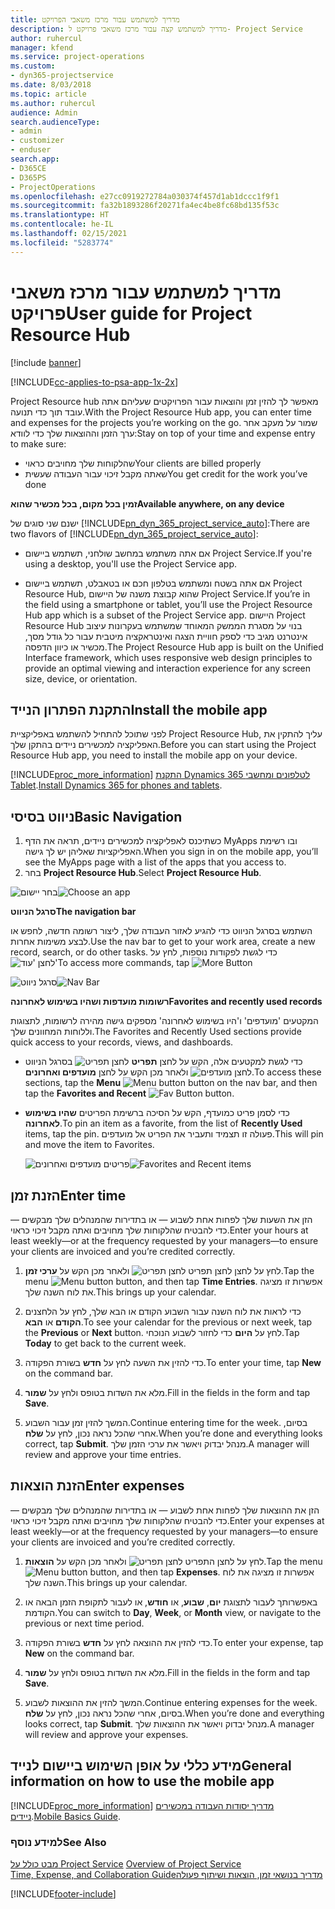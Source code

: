 ```yaml
---
title: מדריך למשתמש עבור מרכז משאבי הפרויקט‬
description: מדריך למשתמש קצה עבור ‏‫מרכז משאבי פרויקט‬ ל- Project Service
author: ruhercul
manager: kfend
ms.service: project-operations
ms.custom:
- dyn365-projectservice
ms.date: 8/03/2018
ms.topic: article
ms.author: ruhercul
audience: Admin
search.audienceType:
- admin
- customizer
- enduser
search.app:
- D365CE
- D365PS
- ProjectOperations
ms.openlocfilehash: e27cc0919272784a030374f457d1ab1dccc1f9f1
ms.sourcegitcommit: fa32b1893286f20271fa4ec4be8fc68bd135f53c
ms.translationtype: HT
ms.contentlocale: he-IL
ms.lasthandoff: 02/15/2021
ms.locfileid: "5283774"
---
```

# <a name="user-guide-for-project-resource-hub"></a><span data-ttu-id="d3b61-103">מדריך למשתמש עבור מרכז משאבי פרויקט‬</span><span class="sxs-lookup"><span data-stu-id="d3b61-103">User guide for Project Resource Hub</span></span>

[!include [banner](../includes/psa-now-project-operations.md)]

[!INCLUDE[cc-applies-to-psa-app-1x-2x](../includes/cc-applies-to-psa-app-1x-2x.md)]

<span data-ttu-id="d3b61-104">Project Resource hub מאפשר לך להזין זמן והוצאות עבור הפרויקטים שעליהם אתה עובד תוך כדי תנועה.</span><span class="sxs-lookup"><span data-stu-id="d3b61-104">With the Project Resource Hub app, you can enter time and expenses for the projects you’re working on the go.</span></span> <span data-ttu-id="d3b61-105">שמור על מעקב אחר ערך הזמן וההוצאות שלך כדי לוודא:</span><span class="sxs-lookup"><span data-stu-id="d3b61-105">Stay on top of your time and expense entry to make sure:</span></span>

- <span data-ttu-id="d3b61-106">שהלקוחות שלך מחויבים כראוי</span><span class="sxs-lookup"><span data-stu-id="d3b61-106">Your clients are billed properly</span></span>
- <span data-ttu-id="d3b61-107">שאתה מקבל זיכוי עבור העבודה שעשית</span><span class="sxs-lookup"><span data-stu-id="d3b61-107">You get credit for the work you’ve done</span></span>

<span data-ttu-id="d3b61-108">**זמין בכל מקום, בכל מכשיר שהוא**</span><span class="sxs-lookup"><span data-stu-id="d3b61-108">**Available anywhere, on any device**</span></span>

<span data-ttu-id="d3b61-109">ישנם שני סוגים של [!INCLUDE[pn_dyn_365_project_service_auto](../includes/pn-dyn-365-project-service-auto.md)]:</span><span class="sxs-lookup"><span data-stu-id="d3b61-109">There are two flavors of [!INCLUDE[pn_dyn_365_project_service_auto](../includes/pn-dyn-365-project-service-auto.md)]:</span></span> 

- <span data-ttu-id="d3b61-110">אם אתה משתמש במחשב שולחני, תשתמש ביישום Project Service.</span><span class="sxs-lookup"><span data-stu-id="d3b61-110">If you're using a desktop, you'll use the Project Service app.</span></span> 

- <span data-ttu-id="d3b61-111">אם אתה בשטח ומשתמש בטלפון חכם או בטאבלט, תשתמש ביישום Project Resource Hub, שהוא קבוצת משנה של היישום Project Service.</span><span class="sxs-lookup"><span data-stu-id="d3b61-111">If you’re in the field using a smartphone or tablet, you’ll use the Project Resource Hub app which is a subset of the Project Service  app.</span></span> <span data-ttu-id="d3b61-112">היישום Project Resource Hub בנוי על מסגרת הממשק המאוחד שמשתמש בעקרונות עיצוב אינטרנט מגיב כדי לספק חוויית הצגה ואינטראקציה מיטבית עבור כל גודל מסך, מכשיר או כיוון הדפסה.</span><span class="sxs-lookup"><span data-stu-id="d3b61-112">The Project Resource Hub app is built on the Unified Interface framework, which uses responsive web design principles to provide an optimal viewing and interaction experience for any screen size, device, or orientation.</span></span> 


## <a name="install-the-mobile-app"></a><span data-ttu-id="d3b61-113">התקנת הפתרון הנייד</span><span class="sxs-lookup"><span data-stu-id="d3b61-113">Install the mobile app</span></span>
<span data-ttu-id="d3b61-114">לפני שתוכל להתחיל להשתמש באפליקציית Project Resource Hub, עליך להתקין את האפליקציה למכשירים ניידים בהתקן שלך.</span><span class="sxs-lookup"><span data-stu-id="d3b61-114">Before you can start using the Project Resource Hub app, you need to install the mobile app on your device.</span></span> 

[!INCLUDE[proc_more_information](../includes/proc-more-information.md)] <span data-ttu-id="d3b61-115">[התקנת Dynamics 365 לטלפונים ומחשבי Tablet](https://docs.microsoft.com/dynamics365/mobile-app/install-dynamics-365-for-phones-and-tablets).</span><span class="sxs-lookup"><span data-stu-id="d3b61-115">[Install Dynamics 365 for phones and tablets](https://docs.microsoft.com/dynamics365/mobile-app/install-dynamics-365-for-phones-and-tablets).</span></span>

## <a name="basic-navigation"></a><span data-ttu-id="d3b61-116">ניווט בסיסי</span><span class="sxs-lookup"><span data-stu-id="d3b61-116">Basic Navigation</span></span>
1.  <span data-ttu-id="d3b61-117">כשתיכנס לאפליקציה למכשירים ניידים, תראה את הדף MyApps ובו רשימת האפליקציות שאליהן יש לך גישה.</span><span class="sxs-lookup"><span data-stu-id="d3b61-117">When you sign in on the mobile app, you’ll see the MyApps page with a list of the apps that you access to.</span></span> 
2.  <span data-ttu-id="d3b61-118">בחר **Project Resource Hub**.</span><span class="sxs-lookup"><span data-stu-id="d3b61-118">Select **Project Resource Hub**.</span></span>

<span data-ttu-id="d3b61-119">![בחר יישום](media/chooseApp_1.png "בחר יישום")</span><span class="sxs-lookup"><span data-stu-id="d3b61-119">![Choose an app](media/chooseApp_1.png "Choose an app")</span></span>

<span data-ttu-id="d3b61-120">**סרגל הניווט**</span><span class="sxs-lookup"><span data-stu-id="d3b61-120">**The navigation bar**</span></span>

<span data-ttu-id="d3b61-121">השתמש בסרגל הניווט כדי להגיע לאזור העבודה שלך, ליצור רשומה חדשה, לחפש או לבצע משימות אחרות.</span><span class="sxs-lookup"><span data-stu-id="d3b61-121">Use the nav bar to get to your work area, create a new record, search, or do other tasks.</span></span> <span data-ttu-id="d3b61-122">כדי לגשת לפקודות נוספות, לחץ על ![לחצן 'עוד'](media/MoreButton.png "לחצן 'עוד'")</span><span class="sxs-lookup"><span data-stu-id="d3b61-122">To access more commands, tap ![More Button](media/MoreButton.png "More Button")</span></span>

<span data-ttu-id="d3b61-123">![סרגל ניווט](media/NavBar_2.png "סרגל ניווט")</span><span class="sxs-lookup"><span data-stu-id="d3b61-123">![Nav Bar](media/NavBar_2.png "Nav Bar")</span></span>

<span data-ttu-id="d3b61-124">**רשומות מועדפות ושהיו בשימוש לאחרונה**</span><span class="sxs-lookup"><span data-stu-id="d3b61-124">**Favorites and recently used records**</span></span>

<span data-ttu-id="d3b61-125">המקטעים 'מועדפים' ו'היו בשימוש לאחרונה' מספקים גישה מהירה לרשומות, לתצוגות וללוחות המחוונים שלך.</span><span class="sxs-lookup"><span data-stu-id="d3b61-125">The Favorites and Recently Used sections provide quick access to your records, views, and dashboards.</span></span> 

- <span data-ttu-id="d3b61-126">כדי לגשת למקטעים אלה, הקש על לחצן **תפריט** ![לחצן תפריט](media/MenuButton.png "לחצן תפריט") בסרגל הניווט ולאחר מכן הקש על לחצן **מועדפים ואחרונים** ![לחצן מועדפים](media/FavButton.png "לחצן המועדפים").</span><span class="sxs-lookup"><span data-stu-id="d3b61-126">To access these sections, tap the **Menu** ![Menu button](media/MenuButton.png "Menu button") button on the nav bar, and then tap the **Favorites and Recent** ![Fav Button](media/FavButton.png "Fav Button") button.</span></span>

- <span data-ttu-id="d3b61-127">כדי לסמן פריט כמועדף, הקש על הסיכה ברשימת הפריטים **שהיו בשימוש לאחרונה**.</span><span class="sxs-lookup"><span data-stu-id="d3b61-127">To pin an item as a favorite, from the list of **Recently Used** items, tap the pin.</span></span> <span data-ttu-id="d3b61-128">פעולה זו תצמיד ותעביר את הפריט אל מועדפים.</span><span class="sxs-lookup"><span data-stu-id="d3b61-128">This will pin and move the item to Favorites.</span></span>

  <span data-ttu-id="d3b61-129">![פריטים מועדפים ואחרונים](media/Favs_3.png "פריטים מועדפים ואחרונים")</span><span class="sxs-lookup"><span data-stu-id="d3b61-129">![Favorites and Recent items](media/Favs_3.png "Favorites and Recent items")</span></span>
 
## <a name="enter-time"></a><span data-ttu-id="d3b61-130">הזנת זמן</span><span class="sxs-lookup"><span data-stu-id="d3b61-130">Enter time</span></span>
<span data-ttu-id="d3b61-131">הזן את השעות שלך לפחות אחת לשבוע — או בתדירות שהמנהלים שלך מבקשים — כדי להבטיח שהלקוחות שלך מחויבים ואתה מקבל זיכוי כראוי.</span><span class="sxs-lookup"><span data-stu-id="d3b61-131">Enter your hours at least weekly—or at the frequency requested by your managers—to ensure your clients are invoiced and you’re credited correctly.</span></span>

1. <span data-ttu-id="d3b61-132">לחץ על לחצן לחצן תפריט ![לחצן תפריט](media/MenuButton.png "לחצן תפריט") ולאחר מכן הקש על **ערכי זמן**.</span><span class="sxs-lookup"><span data-stu-id="d3b61-132">Tap the menu ![Menu button](media/MenuButton.png "Menu button") button, and then tap **Time Entries**.</span></span> <span data-ttu-id="d3b61-133">אפשרות זו מציגה את לוח השנה שלך.</span><span class="sxs-lookup"><span data-stu-id="d3b61-133">This brings up your calendar.</span></span>

2. <span data-ttu-id="d3b61-134">כדי לראות את לוח השנה עבור השבוע הקודם או הבא שלך, לחץ על הלחצנים **הקודם** או **הבא**.</span><span class="sxs-lookup"><span data-stu-id="d3b61-134">To see your calendar for the previous or next week, tap the **Previous** or **Next** button.</span></span> <span data-ttu-id="d3b61-135">לחץ על **היום** כדי לחזור לשבוע הנוכחי.</span><span class="sxs-lookup"><span data-stu-id="d3b61-135">Tap **Today** to get back to the current week.</span></span>

3. <span data-ttu-id="d3b61-136">כדי להזין את השעה לחץ על **חדש** בשורת הפקודה.</span><span class="sxs-lookup"><span data-stu-id="d3b61-136">To enter your time, tap **New** on the command bar.</span></span> 

4. <span data-ttu-id="d3b61-137">מלא את השדות בטופס ולחץ על **שמור**.</span><span class="sxs-lookup"><span data-stu-id="d3b61-137">Fill in the fields in the form and tap **Save**.</span></span>

5. <span data-ttu-id="d3b61-138">המשך להזין זמן עבור השבוע.</span><span class="sxs-lookup"><span data-stu-id="d3b61-138">Continue entering time for the week.</span></span> <span data-ttu-id="d3b61-139">בסיום, אחרי שהכל נראה נכון, לחץ על **שלח**.</span><span class="sxs-lookup"><span data-stu-id="d3b61-139">When you’re done and everything looks correct, tap **Submit**.</span></span> <span data-ttu-id="d3b61-140">מנהל יבדוק ויאשר את ערכי הזמן שלך.</span><span class="sxs-lookup"><span data-stu-id="d3b61-140">A manager will review and approve your time entries.</span></span>

## <a name="enter-expenses"></a><span data-ttu-id="d3b61-141">הזנת הוצאות</span><span class="sxs-lookup"><span data-stu-id="d3b61-141">Enter expenses</span></span> 
<span data-ttu-id="d3b61-142">הזן את ההוצאות שלך לפחות אחת לשבוע — או בתדירות שהמנהלים שלך מבקשים — כדי להבטיח שהלקוחות שלך מחויבים ואתה מקבל זיכוי כראוי.</span><span class="sxs-lookup"><span data-stu-id="d3b61-142">Enter your expenses at least weekly—or at the frequency requested by your managers—to ensure your clients are invoiced and you’re credited correctly.</span></span>

1. <span data-ttu-id="d3b61-143">לחץ על לחצן התפריט ![לחצן תפריט](media/MenuButton.png "לחצן תפריט") ולאחר מכן הקש על **הוצאות**.</span><span class="sxs-lookup"><span data-stu-id="d3b61-143">Tap the menu ![Menu button](media/MenuButton.png "Menu button") button, and then tap **Expenses**.</span></span> <span data-ttu-id="d3b61-144">אפשרות זו מציגה את לוח השנה שלך.</span><span class="sxs-lookup"><span data-stu-id="d3b61-144">This brings up your calendar.</span></span>

2. <span data-ttu-id="d3b61-145">באפשרותך לעבור לתצוגת **יום**, **שבוע**, או **חודש**, או לעבור לתקופת הזמן הבאה או הקודמת.</span><span class="sxs-lookup"><span data-stu-id="d3b61-145">You can switch to **Day**, **Week**, or **Month** view, or navigate to the previous or next time period.</span></span> 

3. <span data-ttu-id="d3b61-146">כדי להזין את ההוצאה לחץ על **חדש** בשורת הפקודה.</span><span class="sxs-lookup"><span data-stu-id="d3b61-146">To enter your expense, tap **New** on the command bar.</span></span> 

4. <span data-ttu-id="d3b61-147">מלא את השדות בטופס ולחץ על **שמור**.</span><span class="sxs-lookup"><span data-stu-id="d3b61-147">Fill in the fields in the form and tap **Save**.</span></span>

5. <span data-ttu-id="d3b61-148">המשך להזין את ההוצאות לשבוע.</span><span class="sxs-lookup"><span data-stu-id="d3b61-148">Continue entering expenses for the week.</span></span> <span data-ttu-id="d3b61-149">בסיום, אחרי שהכל נראה נכון, לחץ על **שלח**.</span><span class="sxs-lookup"><span data-stu-id="d3b61-149">When you’re done and everything looks correct, tap **Submit**.</span></span> <span data-ttu-id="d3b61-150">מנהל יבדוק ויאשר את ההוצאות שלך.</span><span class="sxs-lookup"><span data-stu-id="d3b61-150">A manager will review and approve your expenses.</span></span>

## <a name="general-information-on-how-to-use-the-mobile-app"></a><span data-ttu-id="d3b61-151">מידע כללי על אופן השימוש ביישום לנייד</span><span class="sxs-lookup"><span data-stu-id="d3b61-151">General information on how to use the mobile app</span></span> 
[!INCLUDE[proc_more_information](../includes/proc-more-information.md)] <span data-ttu-id="d3b61-152">[מדריך יסודות העבודה במכשירים ניידים](https://docs.microsoft.com/dynamics365/mobile-app/dynamics-365-phones-tablets-users-guide).</span><span class="sxs-lookup"><span data-stu-id="d3b61-152">[Mobile Basics Guide](https://docs.microsoft.com/dynamics365/mobile-app/dynamics-365-phones-tablets-users-guide).</span></span>

### <a name="see-also"></a><span data-ttu-id="d3b61-153">למידע נוסף</span><span class="sxs-lookup"><span data-stu-id="d3b61-153">See Also</span></span>  
 <span data-ttu-id="d3b61-154">[מבט כולל על Project Service](../psa/overview.md) </span><span class="sxs-lookup"><span data-stu-id="d3b61-154">[Overview of Project Service](../psa/overview.md) </span></span>  
 [<span data-ttu-id="d3b61-155">‏‫מדריך בנושאי זמן, הוצאות ושיתוף פעולה</span><span class="sxs-lookup"><span data-stu-id="d3b61-155">Time, Expense, and Collaboration Guide</span></span>](../psa/time-expense-collaboration-guide.md)   
 


[!INCLUDE[footer-include](../includes/footer-banner.md)]